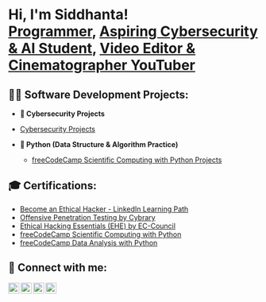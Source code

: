 <h1>Hi, I'm Siddhanta! <br/><a href="https://github.com/sianshrestha">Programmer</a>, <a href="https://www.linkedin.com/in/sianshrestha/">Aspiring Cybersecurity & AI Student</a>, <a href="https://www.youtube.com/@sianshrestha">Video Editor & Cinematographer YouTuber</a></h1>

<h2>👨‍💻 Software Development Projects:</h2>

- <b>🛜 Cybersecurity Projects</b>
 - [Cybersecurity Projects](https://github.com/sianshrestha/Cybersecurity-Projects)

- <b>🐍 Python (Data Structure & Algorithm Practice)</b>
  - [freeCodeCamp Scientific Computing with Python Projects](https://github.com/sianshrestha/Freecodecamp-Scientific-Computing-with-Python-Project)

<h2>🎓 Certifications:</h2>

- [Become an Ethical Hacker - LinkedIn Learning Path](https://www.linkedin.com/learning/certificates/f309de80322414ca14ca6d96ffeaf100dc98c23046f319e971befd0b40d6ca88?u=73656306)
- [Offensive Penetration Testing by Cybrary](https://app.cybrary.it/courses/api/certificate/CC-01e767e6-f084-47a5-9e6a-be2a6bec6710/view)
- [Ethical Hacking Essentials (EHE) by EC-Council](https://codered.eccouncil.org/certificate/cc61e55c-4cc4-4f6e-bd37-2f6ba237ade5?logged=true)
- [freeCodeCamp Scientific Computing with Python](https://www.freecodecamp.org/certification/sianshrestha/scientific-computing-with-python-v7)
- [freeCodeCamp Data Analysis with Python](https://www.freecodecamp.org/certification/sianshrestha/data-analysis-with-python-v7)

<h2> 🤳 Connect with me:</h2>

[<img align="left" alt="Sian | YouTube" width="22px" src="https://cdn.jsdelivr.net/npm/simple-icons@v3/icons/youtube.svg" />][youtube]
[<img align="left" alt="Sian | Twitter" width="22px" src="https://cdn.jsdelivr.net/npm/simple-icons@v3/icons/twitter.svg" />][twitter]
[<img align="left" alt="Sian | LinkedIn" width="22px" src="https://cdn.jsdelivr.net/npm/simple-icons@v3/icons/linkedin.svg" />][linkedin]
[<img align="left" alt="Sian | Instagram" width="22px" src="https://cdn.jsdelivr.net/npm/simple-icons@v3/icons/instagram.svg" />][instagram]

[twitter]: https://twitter.com/sianshrestha
[youtube]: https://www.youtube.com/@sianshrestha
[instagram]: https://www.instagram.com/sianshrestha/
[linkedin]: https://linkedin.com/in/sianshrestha
